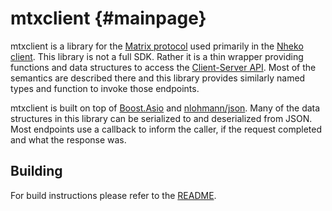 mtxclient {#mainpage}
=====================

mtxclient is a library for the [Matrix protocol](https://matrix.org/) used
primarily in the [Nheko client](https://nheko.im/nheko-reborn/nheko). This
library is not a full SDK. Rather it is a thin wrapper providing functions and
data structures to access the [Client-Server
API](https://matrix.org/docs/spec/client_server/latest). Most of the semantics
are described there and this library provides similarly named types and function
to invoke those endpoints.

mtxclient is built on top of
[Boost.Asio](https://www.boost.org/doc/libs/1_75_0/doc/html/boost_asio.html) and
[nlohmann/json](https://github.com/nlohmann/json). Many of the data structures
in this library can be serialized to and deserialized from JSON. Most endpoints
use a callback to inform the caller, if the request completed and what the
response was.

## Building

For build instructions please refer to the [README](README.md).
